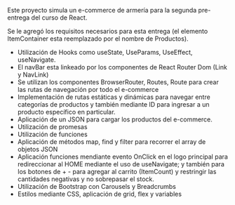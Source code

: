 Este proyecto simula un e-commerce de armería para la segunda pre-entrega del curso de React.

Se le agregó los requisitos necesarios para esta entrega (el elemento ItemContainer esta reemplazado por el nombre de Productos).

- Utilización de Hooks como useState, UseParams, UseEffect, useNavigate.
- El navBar esta linkeado por los componentes de React Router Dom (Link y NavLink)
- Se utilizan los componentes BrowserRouter, Routes, Route para crear las rutas de navegación por todo el e-commerce
- Implementación de rutas estáticas y dinámicas para navegar entre categorías de productos y también mediante ID para ingresar a un producto específico en particular.
- Aplicación de un JSON para cargar los productos del e-commerce.
- Utilización de promesas
- Utilización de funciones
- Aplicación de métodos map, find y filter para recorrer el array de objetos JSON
- Aplicación funciones mendiante evento OnClick en el logo principal para redireccionar al HOME mediante el uso de useNavigate; y también para los botones de + - para agregar al carrito (ItemCount) y restringir las cantidades negativas y no sobrepasar el stock.
- Utilización de Bootstrap con Carousels y Breadcrumbs
- Estilos mediante CSS, aplicación de grid, flex y variables
